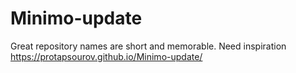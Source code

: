 # Minimo-update
Great repository names are short and memorable. Need inspiration
 https://protapsourov.github.io/Minimo-update/
